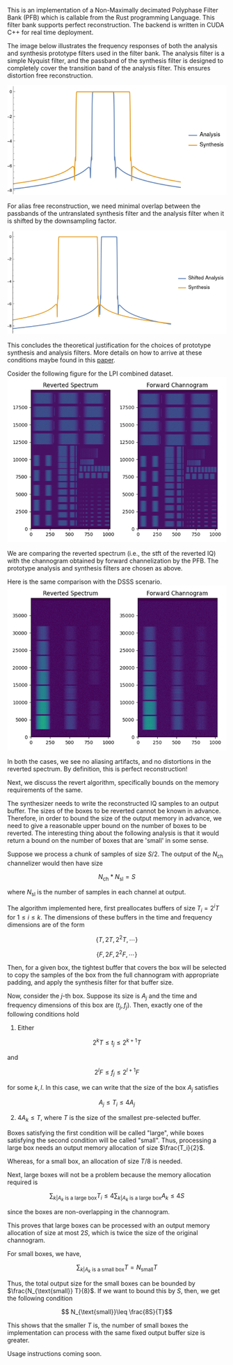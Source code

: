 This is an implementation of a Non-Maximally decimated Polyphase Filter Bank (PFB) which is callable from the Rust programming Language. This filter bank supports perfect reconstruction. The backend is written in CUDA C++ for real time deployment. 

The image below illustrates the frequency responses of both the analysis and synthesis prototype filters used in the filter bank. The analysis filter is a simple Nyquist filter, and the passband of the synthesis filter is designed to completely cover the transition band of the analysis filter. This ensures distortion free reconstruction.

![Image Alt Text](/docs/filter_responses.png)

For alias free reconstruction, we need minimal overlap between the passbands of the untranslated synthesis filter and the analysis filter when it is shifted by the downsampling factor. 

![Image Alt Text](/docs/shifted_filter_responses.png)

This concludes the theoretical justification for the choices of prototype synthesis and analysis filters. More details on how to arrive at these conditions maybe found in this [paper](https://ieeexplore.ieee.org/document/6690219).

Cosider the following figure for the LPI combined dataset.
![Image Alt Text](/docs/LPI.png)

We are comparing the reverted spectrum (i.e., the stft of the reverted IQ) with the channogram obtained by forward channelization by the PFB. The prototype analysis and synthesis filters are chosen as above. 

Here is the same comparison with the DSSS scenario.
![Image Alt Text](/docs/DSSS.png)

In both the cases, we see no aliasing artifacts, and no distortions in the reverted spectrum. By definition, this is perfect reconstruction!

Next, we discuss the revert algorithm, specifically bounds on the memory requirements of the same. 

The synthesizer needs to write the reconstructed IQ samples to an output buffer. The sizes of the boxes to be reverted cannot be known in advance. Therefore, in order to bound the size of the output memory in advance, we need to give a reasonable upper bound on the number of boxes to be reverted. The interesting thing about the following analysis is that it would return a bound on the number of boxes that are 'small' in some sense.

Suppose we process a chunk of samples of size $S / 2$. The output of the $N_{\text{ch}}$ channelizer would then have size

$$ N_{\text{ch}} * N_{\text{sl}} = S $$ 

where $N_{\text{sl}}$ is the number of samples in each channel at output.

The algorithm implemented here, first preallocates buffers of size $T_i = 2^i T$ for $1\leq i\leq k$. The dimensions of these buffers in the time and frequency dimensions are of the form 

$$\{T, 2T, 2^2T,\cdots\}$$

$$\{F, 2F, 2^2 F, \cdots\}$$

Then, for a given box, the tightest buffer that covers the box will be selected to copy the samples of the box from the full channogram with appropriate padding, and apply the synthesis filter for that buffer size.

Now, consider the $j$-th box. Suppose its size is $A_j$ and the time and frequency dimensions of this box are $(t_j, f_j)$. Then, exactly one of the following conditions hold

1. Either 

$$2^k T \leq t_j \leq 2^{k+1} T $$

and 

$$2^l F\leq f_j\leq 2^{l+1} F$$

for some $k, l$. In this case, we can write that the size of the box $A_j$ satisfies 

$$ A_j \leq T_i \leq 4A_j $$

2. $4A_k \leq T$, where $T$ is the size of the smallest pre-selected buffer.

Boxes satisfying the first condition will be called "large", while boxes satisfying the second condition will be called "small". Thus, processing a large box needs an output memory allocation of size $\frac{T_i}{2}$. 

Whereas, for a small box, an allocation of size $T / 8$ is needed.

Next, large boxes will not be a problem because the memory allocation required is 

$$ \sum_{k| A_k \text{ is a large box}} T_i \leq 4 \sum_{k | A_k \text{ is a large box}} A_k \leq 4S $$

since the boxes are non-overlapping in the channogram.

This proves that large boxes can be processed with an output memory allocation of size at most $2S$, which is twice the size of the original channogram.

For small boxes, we have,

$$ \sum_{k| A_k \text{ is a small box}} T = N_{\text{small}} T$$

Thus, the total output size for the small boxes can be bounded by $\frac{N_{\text{small}} T}{8}$. If we want to bound this by $S$, then, we get the following condition

$$ N_{\text{small}}\leq \frac{8S}{T}$$

This shows that the smaller $T$ is, the number of small boxes the implementation can process with the same fixed output buffer size is greater.

Usage instructions coming soon.



